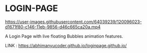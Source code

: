 # LOGIN-PAGE

https://user-images.githubusercontent.com/64039239/120096023-d1671f80-c146-11eb-9856-d46c665ca20a.mp4

A Login Page with live floating Bubbles animation features.

LINK : https://abhimanyucoder.github.io/loginpage.github.io/
